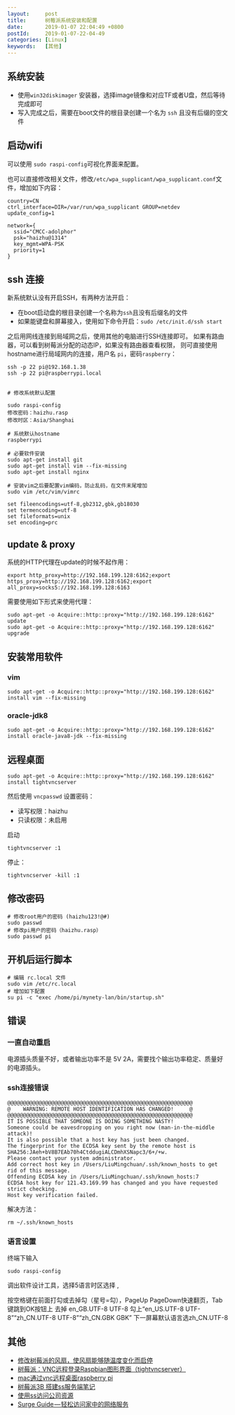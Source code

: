 ```yaml
---
layout:     post
title:      树莓派系统安装和配置
date:       2019-01-07 22:04:49 +0800
postId:     2019-01-07-22-04-49
categories: [Linux]
keywords:   [其他]
---
```


## 系统安装

* 使用`win32diskimager` 安装器，选择image镜像和对应TF或者U盘，然后等待完成即可
* 写入完成之后，需要在boot文件的根目录创建一个名为 `ssh` 且没有后缀的空文件

## 启动wifi
可以使用 `sudo raspi-config`可视化界面来配置。

也可以直接修改相关文件，修改`/etc/wpa_supplicant/wpa_supplicant.conf`文件，增加如下内容：
```
country=CN
ctrl_interface=DIR=/var/run/wpa_supplicant GROUP=netdev
update_config=1

network={
  ssid="CMCC-adolphor"
  psk="haizhu@1314"
  key_mgmt=WPA-PSK
  priority=1
}
```

## ssh 连接

新系统默认没有开启SSH，有两种方法开启：
* 在boot启动盘的根目录创建一个名称为`ssh`且没有后缀名的文件
* 如果能键盘和屏幕接入，使用如下命令开启：`sudo /etc/init.d/ssh start`

之后用网线连接到局域网之后，使用其他的电脑进行SSH连接即可。
如果有路由器，可以看到树莓派分配的动态IP，如果没有路由器查看权限，
则可直接使用hostname进行局域网内的连接，用户名 `pi`，密码`raspberry`：
```
ssh -p 22 pi@192.168.1.38
ssh -p 22 pi@raspberrypi.local


# 修改系统默认配置

sudo raspi-config
修改密码：haizhu.rasp
修改时区：Asia/Shanghai

# 系统默认hostname
raspberrypi

# 必要软件安装
sudo apt-get install git
sudo apt-get install vim --fix-missing
sudo apt-get install nginx

# 安装vim之后要配置vim编码，防止乱码，在文件末尾增加
sudo vim /etc/vim/vimrc

set fileencodings=utf-8,gb2312,gbk,gb18030
set termencoding=utf-8
set fileformats=unix
set encoding=prc
```

## update & proxy

系统的HTTP代理在update的时候不起作用：
```
export http_proxy=http://192.168.199.128:6162;export https_proxy=http://192.168.199.128:6162;export all_proxy=socks5://192.168.199.128:6163
```
需要使用如下形式来使用代理：
```
sudo apt-get -o Acquire::http::proxy="http://192.168.199.128:6162" update
sudo apt-get -o Acquire::http::proxy="http://192.168.199.128:6162" upgrade
```

## 安装常用软件

### vim
```
sudo apt-get -o Acquire::http::proxy="http://192.168.199.128:6162" install vim --fix-missing
```


### oracle-jdk8

```
sudo apt-get -o Acquire::http::proxy="http://192.168.199.128:6162" install oracle-java8-jdk --fix-missing
```

## 远程桌面

```
sudo apt-get -o Acquire::http::proxy="http://192.168.199.128:6162" install tightvncserver
```
然后使用 `vncpasswd` 设置密码：

* 读写权限：haizhu
* 只读权限：未启用

启动
```
tightvncserver :1
```

停止：
```
tightvncserver -kill :1
```

## 修改密码

```
# 修改root用户的密码 (haizhu123!@#)
sudo passwd
# 修改pi用户的密码（haizhu.rasp）
sudo passwd pi
```

## 开机后运行脚本

```shell
# 编辑 rc.local 文件
sudo vim /etc/rc.local
# 增加如下配置
su pi -c "exec /home/pi/mynety-lan/bin/startup.sh"
```

## 错误

### 一直自动重启

电源插头质量不好，或者输出功率不是 5V 2A，需要找个输出功率稳定、质量好的电源插头。

### ssh连接错误

```
@@@@@@@@@@@@@@@@@@@@@@@@@@@@@@@@@@@@@@@@@@@@@@@@@@@@@@@@@@@
@    WARNING: REMOTE HOST IDENTIFICATION HAS CHANGED!     @
@@@@@@@@@@@@@@@@@@@@@@@@@@@@@@@@@@@@@@@@@@@@@@@@@@@@@@@@@@@
IT IS POSSIBLE THAT SOMEONE IS DOING SOMETHING NASTY!
Someone could be eavesdropping on you right now (man-in-the-middle attack)!
It is also possible that a host key has just been changed.
The fingerprint for the ECDSA key sent by the remote host is
SHA256:JAeh+bV8B7EAb70h4CtddugiALCDmhXSNapc3/6+/+w.
Please contact your system administrator.
Add correct host key in /Users/LiuMingchuan/.ssh/known_hosts to get rid of this message.
Offending ECDSA key in /Users/LiuMingchuan/.ssh/known_hosts:7
ECDSA host key for 121.43.169.99 has changed and you have requested strict checking.
Host key verification failed.
```

解决方法：
```
rm ~/.ssh/known_hosts
```
### 语言设置

终端下输入
```
sudo raspi-config
```
调出软件设计工具，选择5语言时区选择 ,

按空格键在前面打勾或去掉勾（星号=勾），PageUp PageDown快速翻页，Tab键跳到OK按钮上 
去掉 en_GB.UTF-8 UTF-8 
勾上“en_US.UTF-8 UTF-8”“zh_CN.UTF-8 UTF-8”“zh_CN.GBK GBK” 
下一屏幕默认语言选zh_CN.UTF-8 


## 其他

* [修改树莓派的风扇，使风扇能够随温度变化而启停](https://blog.csdn.net/qq_15947947/article/details/79637718)
* [树莓派：VNC远程登录Raspbian图形界面（tightvncserver）](https://blog.csdn.net/lu_embedded/article/details/50621203)
* [mac通过vnc远程桌面raspberry pi](https://blog.csdn.net/u010900754/article/details/53048998)
* [树莓派3B 搭建ss服务端笔记](https://lance.moe/post-300.html)
* [使用ss访问公司资源](http://ju.outofmemory.cn/entry/316721)
* [Surge Guide — 轻松访问家中的网络服务](https://medium.com/@Blankwonder/surge-guide-%E8%BD%BB%E6%9D%BE%E8%AE%BF%E9%97%AE%E5%AE%B6%E4%B8%AD%E7%9A%84%E7%BD%91%E7%BB%9C%E6%9C%8D%E5%8A%A1-6188ef189ca8)


